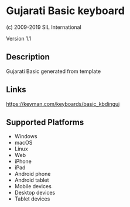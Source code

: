 Gujarati Basic keyboard
==============

(c) 2009-2019 SIL International

Version 1.1

Description
-----------

Gujarati Basic generated from template

Links
-----
https://keyman.com/keyboards/basic_kbdinguj

Supported Platforms
-------------------
 * Windows
 * macOS
 * Linux
 * Web
 * iPhone
 * iPad
 * Android phone
 * Android tablet
 * Mobile devices
 * Desktop devices
 * Tablet devices

